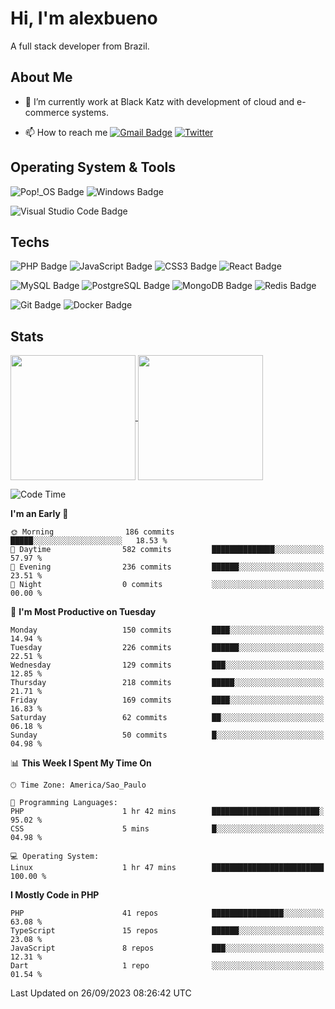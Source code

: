 # Hi, I'm alexbueno

A full stack developer from Brazil.

## About Me

- 🌱 I’m currently work at Black Katz with development of cloud and e-commerce systems.

- 📫 How to reach me [![Gmail Badge](https://img.shields.io/badge/-gmail-c14438?style=for-the-badge&logo=Gmail&logoColor=ffffff)](mailto:alexsandrofbueno@gmail.com) [![Twitter](https://img.shields.io/badge/twitter-1DA1F2.svg?style=for-the-badge&logo=twitter&logoColor=ffffff)](https://twitter.com/Alex_Bueno_7)

## Operating System & Tools

![Pop!_OS Badge](https://img.shields.io/badge/Pop!__OS-48B9C7?logo=popos&logoColor=fff&style=flat)
![Windows Badge](https://img.shields.io/badge/Windows-0078D6?logo=windows&logoColor=fff&style=flat)

![Visual Studio Code Badge](https://img.shields.io/badge/Visual%20Studio%20Code-007ACC?logo=visualstudiocode&logoColor=fff&style=flat)

## Techs

![PHP Badge](https://img.shields.io/badge/PHP-777BB4?logo=php&logoColor=fff&style=flat)
![JavaScript Badge](https://img.shields.io/badge/JavaScript-F7DF1E?logo=javascript&logoColor=000&style=flat)
![CSS3 Badge](https://img.shields.io/badge/CSS3-1572B6?logo=css3&logoColor=fff&style=flat)
![React Badge](https://img.shields.io/badge/React-61DAFB?logo=react&logoColor=000&style=flat)

![MySQL Badge](https://img.shields.io/badge/MySQL-4479A1?logo=mysql&logoColor=fff&style=flat)
![PostgreSQL Badge](https://img.shields.io/badge/PostgreSQL-4169E1?logo=postgresql&logoColor=fff&style=flat)
![MongoDB Badge](https://img.shields.io/badge/MongoDB-47A248?logo=mongodb&logoColor=fff&style=flat)
![Redis Badge](https://img.shields.io/badge/Redis-DC382D?logo=redis&logoColor=fff&style=flat)

![Git Badge](https://img.shields.io/badge/Git-F05032?logo=git&logoColor=fff&style=flat)
![Docker Badge](https://img.shields.io/badge/Docker-2496ED?logo=docker&logoColor=fff&style=flat)


## Stats

<a href="https://github.com/anuraghazra/github-readme-stats">
  <img height=200 align="center" src="https://github-readme-stats.vercel.app/api?username=alexbueno7&theme=dark" />
</a>
<a href="https://github.com/anuraghazra/convoychat">
  <img height=200 align="center" src="https://github-readme-stats.vercel.app/api/top-langs?username=alexbueno7&layout=compact&langs_count=8&card_width=320&theme=dark" />
</a>

<!--START_SECTION:waka-->
![Code Time](http://img.shields.io/badge/Code%20Time-797%20hrs%2034%20mins-blue)

**I'm an Early 🐤** 

```text
🌞 Morning                186 commits         █████░░░░░░░░░░░░░░░░░░░░   18.53 % 
🌆 Daytime                582 commits         ██████████████░░░░░░░░░░░   57.97 % 
🌃 Evening                236 commits         ██████░░░░░░░░░░░░░░░░░░░   23.51 % 
🌙 Night                  0 commits           ░░░░░░░░░░░░░░░░░░░░░░░░░   00.00 % 
```
📅 **I'm Most Productive on Tuesday** 

```text
Monday                   150 commits         ████░░░░░░░░░░░░░░░░░░░░░   14.94 % 
Tuesday                  226 commits         ██████░░░░░░░░░░░░░░░░░░░   22.51 % 
Wednesday                129 commits         ███░░░░░░░░░░░░░░░░░░░░░░   12.85 % 
Thursday                 218 commits         █████░░░░░░░░░░░░░░░░░░░░   21.71 % 
Friday                   169 commits         ████░░░░░░░░░░░░░░░░░░░░░   16.83 % 
Saturday                 62 commits          ██░░░░░░░░░░░░░░░░░░░░░░░   06.18 % 
Sunday                   50 commits          █░░░░░░░░░░░░░░░░░░░░░░░░   04.98 % 
```


📊 **This Week I Spent My Time On** 

```text
🕑︎ Time Zone: America/Sao_Paulo

💬 Programming Languages: 
PHP                      1 hr 42 mins        ████████████████████████░   95.02 % 
CSS                      5 mins              █░░░░░░░░░░░░░░░░░░░░░░░░   04.98 % 

💻 Operating System: 
Linux                    1 hr 47 mins        █████████████████████████   100.00 % 
```

**I Mostly Code in PHP** 

```text
PHP                      41 repos            ████████████████░░░░░░░░░   63.08 % 
TypeScript               15 repos            ██████░░░░░░░░░░░░░░░░░░░   23.08 % 
JavaScript               8 repos             ███░░░░░░░░░░░░░░░░░░░░░░   12.31 % 
Dart                     1 repo              ░░░░░░░░░░░░░░░░░░░░░░░░░   01.54 % 
```




 Last Updated on 26/09/2023 08:26:42 UTC
<!--END_SECTION:waka-->
